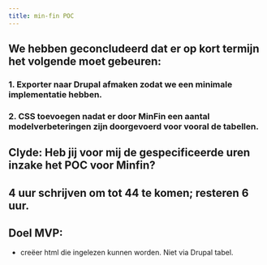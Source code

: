 ```yaml
---
title: min-fin POC
---
```


## We hebben geconcludeerd dat er op kort termijn het volgende moet gebeuren:
### 1.	Exporter naar Drupal afmaken zodat we een minimale implementatie hebben.
### 2. CSS toevoegen nadat er door MinFin een aantal modelverbeteringen zijn doorgevoerd voor vooral de tabellen.
## Clyde: Heb jij voor mij de gespecificeerde uren inzake het POC voor Minfin?
## 4 uur schrijven om tot 44 te komen; resteren 6 uur.
## Doel MVP:
- creëer html die ingelezen kunnen worden. Niet via Drupal tabel.
##
